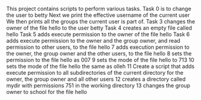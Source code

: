 This project contains scripts to perform various tasks.
Task 0 is to change the user to betty
Next we print the effective username of the current user
We then prints all the groups the current user is part of.
Task 3 changes the owner of the file hello to the user betty
Task 4 creates an empty file called hello
Task 5 adds execute permission to the owner of the file hello
Task 6 adds execute permission to the owner and the group owner, and read permission to other users, to the file hello
7 adds execution permission to the owner, the group owner and the other users, to the file hello
8 sets the permission to the file hello as 007
9 sets the mode of the file hello to 713
10 sets the mode of the file hello the same as olleh
11 Create a script that adds execute permission to all subdirectories of the current directory for the owner, the group owner and all other users
12 creates a directory called mydir with permissions 751 in the working directory
13 changes the group owner to school for the file hello
